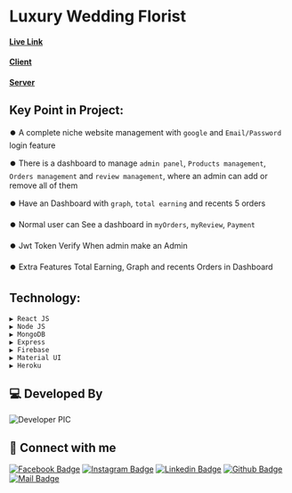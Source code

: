 

# Luxury Wedding Florist

#### [Live Link](https://niche-flowers.web.app/)
#### [Client](https://github.com/programming-hero-web-course-4/niche-website-client-side-iazadur)
#### [Server](https://github.com/programming-hero-web-course-4/niche-website-server-side-iazadur)

## Key Point in Project: 
⏺️ A complete niche website management with `google` and `Email/Password` login feature

⏺️ There is a dashboard to manage `admin panel`, `Products management`, `Orders management` and `review management`, where an admin can add or remove all of them

⏺️ Have an Dashboard with `graph`, `total earning` and recents 5 orders

⏺️ Normal user can See a dashboard in `myOrders`, `myReview`, `Payment`

⏺️ Jwt Token Verify When admin make an Admin

⏺️ Extra Features Total Earning, Graph and recents Orders in Dashboard


## Technology: 
    ▶ React JS
    ▶ Node JS
    ▶ MongoDB
    ▶ Express
    ▶ Firebase
    ▶ Material UI
    ▶ Heroku






## 💻 Developed By

![Developer PIC](https://avatars.githubusercontent.com/u/68888519?s=96&v=4)

## 🚀 Connect with me

[![Facebook Badge](https://img.shields.io/badge/Facebook-1877F2?style=for-the-badge&logo=facebook&logoColor=white)](https://facebook.com/iazadur)
[![Instagram Badge](https://img.shields.io/badge/Instagram-E4405F?style=for-the-badge&logo=instagram&logoColor=white)](https://www.instagram.com/iazadur/)
[![Linkedin Badge](https://img.shields.io/badge/LinkedIn-0077B5?style=for-the-badge&logo=linkedin&logoColor=white)](https://www.linkedin.com/in/iamazadur/)
[![Github Badge](https://img.shields.io/badge/GitHub-100000?style=for-the-badge&logo=github&logoColor=white)](https://github.com/iazadur)
[![Mail Badge](https://img.shields.io/badge/Gmail-D14836?style=for-the-badge&logo=gmail&logoColor=white)](mailto:iamazadur@gmail.com)